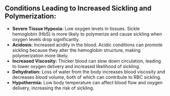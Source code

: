 
## **Conditions Leading to Increased Sickling and Polymerization:**

- **Severe Tissue Hypoxia:** Low oxygen levels in tissues. Sickle hemoglobin (HbS) is more likely to polymerize and cause sickling when oxygen levels drop significantly.
- **Acidosis:** Increased acidity in the blood. Acidic conditions can promote sickling because they alter the hemoglobin structure, making polymerization more likely.
- **Increased Viscosity:** Thicker blood can slow down circulation, leading to lower oxygen delivery and increased likelihood of sickling.
- **Dehydration:** Loss of water from the body increases blood viscosity and decreases blood volume, both of which can contribute to RBC sickling.
- **Hypothermia:** Low body temperature can affect blood flow and oxygen delivery, increasing the risk of sickling.